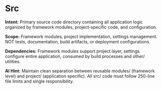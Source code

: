 # Src

**Intent:** Primary source code directory containing all application logic organized by framework modules, project-specific code, and configuration.

**Scope:** Framework modules, project implementation, settings management. NOT tests, documentation, build artifacts, or deployment configurations.

**Dependencies:** Framework modules support project layer, settings configure entire application, consumed by build processes and other/ utilities.

**AI Hint:** Maintain clean separation between reusable modules/ (framework level) and project/ (application specific). All src/ code must follow 250-line file limits and single responsibility.